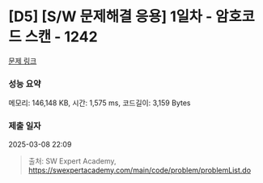 # [D5] [S/W 문제해결 응용] 1일차 - 암호코드 스캔 - 1242 

[문제 링크](https://swexpertacademy.com/main/code/problem/problemDetail.do?contestProbId=AV15JEKKAM8CFAYD) 

### 성능 요약

메모리: 146,148 KB, 시간: 1,575 ms, 코드길이: 3,159 Bytes

### 제출 일자

2025-03-08 22:09



> 출처: SW Expert Academy, https://swexpertacademy.com/main/code/problem/problemList.do